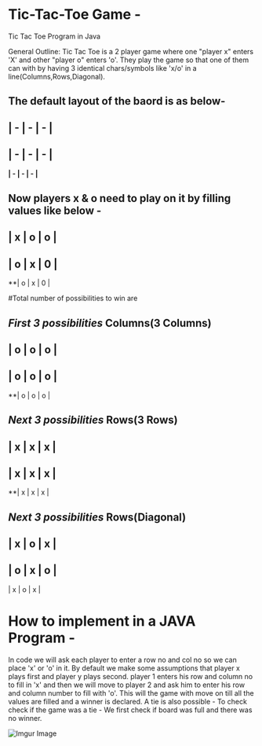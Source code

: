 # Tic-Tac-Toe Game -
Tic Tac Toe Program in Java

General Outline:
Tic Tac Toe is a 2 player game where one "player x" enters 'X' and other "player o" enters 'o'. They play the game so that one of them can with by having 3 identical chars/symbols like 'x/o' in a line(Columns,Rows,Diagonal).

The default layout of the baord is as below-
-------------
| - | - | - | 
-------------
| - | - | - | 
-------------
**| - | - | - |**

Now players x & o need to play on it by filling values like below -
-------------
| x | o | o | 
-------------
| o | x | 0 | 
-------------
**| o | x | 0 | 

#Total number of possibilities to win are 

*First 3 possibilities*
Columns(3 Columns)
-------------
| o | o | o | 
-------------
| o | o | o | 
-------------
**| o | o | o | 


*Next 3 possibilities*
Rows(3 Rows)
-------------
| x | x | x | 
-------------
| x | x | x | 
-------------
**| x | x | x | 


*Next 3 possibilities*
Rows(Diagonal)
-------------
| x | o | x | 
-------------
| o | x | o | 
-------------
| x | o | x | 


# How to implement in a JAVA Program -

In code we will ask each player to enter a row no and col no so we can place 'x' or 'o' in it.
By default we make some assumptions that player x plays first and player y plays second.
 player 1 enters his row and column no to fill in 'x' and then we will move to player 2 and ask him to enter his row and column number to fill with 'o'. This will the game with move on till all the values are filled and a winner is declared.
 A tie is also possible - To check check if the game was a tie - We first check if board was full and there was no winner.
 

![Imgur Image](https://i.imgur.com/eyvpT41.gif)

